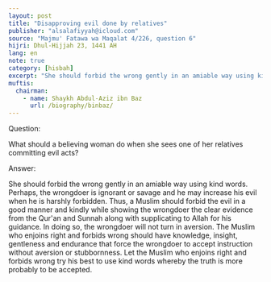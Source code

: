 ```yaml
---
layout: post
title: "Disapproving evil done by relatives"
publisher: "alsalafiyyah@icloud.com"
source: "Majmu' Fatawa wa Maqalat 4/226, question 6"
hijri: Dhul-Hijjah 23, 1441 AH
lang: en
note: true
category: [hisbah]
excerpt: "She should forbid the wrong gently in an amiable way using kind words. Perhaps, the wrongdoer is ignorant or savage and he may increase his evil when he is harshly forbidden."
muftis:
  chairman: 
    - name: Shaykh Abdul-Aziz ibn Baz
      url: /biography/binbaz/
---
```


Question:

What should a believing woman do when she sees one of her relatives committing evil acts?

Answer:

She should forbid the wrong gently in an amiable way using kind words. Perhaps, the wrongdoer is ignorant or savage and he may increase his evil when he is harshly forbidden. Thus, a Muslim should forbid the evil in a good manner and kindly while showing the wrongdoer the clear evidence from the Qur'an and Sunnah along with supplicating to Allah for his guidance. In doing so, the wrongdoer will not turn in aversion. The Muslim who enjoins right and forbids wrong should have knowledge, insight, gentleness and endurance that force the wrongdoer to accept instruction without aversion or stubbornness. Let the Muslim who enjoins right and forbids wrong try his best to use kind words whereby the truth is more probably to be accepted.

